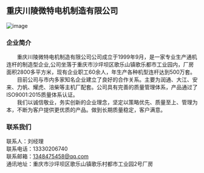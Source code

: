 ## 重庆川陵微特电机制造有限公司
![image](https://user-images.githubusercontent.com/28893571/229574643-ee3467c0-1416-4c7e-80ef-11c9217f982c.png)

### 企业简介
&emsp;&emsp;重庆川陵微特电机制造有限公司公司成立于1999年9月，是一家专业生产通机连杆的制造型企业,公司坐落于重庆市沙坪坝区歌乐山镇歌乐都市工业园内，厂房面积2800多平方米，现有企业职工60余人，年生产各种机型连杆达到500万套。  
&emsp;&emsp;目前公司与市内多家知名企业建立了良好的合作关系。主要为润通、大江、安来、力帆、耀虎、涪柴等主机厂配套。公司具有完善的质量管理体系，产品通过了ISO9001:2015质量体系认证。  
&emsp;&emsp;我们以诚信敬业，务实创新的企业理念，坚定以策略优先、质量至上、管理为本，不断为客户提供更优质的产品。做到长期质量稳定，客户满意。

### 联系我们
联系人：刘经理  
联系电话：13330206740  
联系邮箱：1348475458@qq.com  
通讯地址：重庆市沙坪坝区歌乐山镇歌乐村都市工业园2号厂房  
